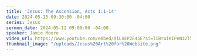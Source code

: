 ```yaml
---
title: 'Jesus: The Ascension, Acts 1:1-14'
date: 2024-05-15 09:30:00 -04:00
series: Jesus
sermon_date: 2024-05-12 09:00:00 -04:00
speaker: Jamie Moore
video_url: https://www.youtube.com/embed/XiLoEP2E45E?si=liBruiKIPeN32l5h
thumbnail_image: "/uploads/Jesus%20Art%20for%20Website.png"
---
```


